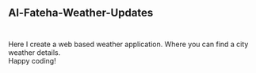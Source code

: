 ## Al-Fateha-Weather-Updates <br> <br>
Here I create a web based weather application. Where you can find a city weather details. <br>
Happy coding!

